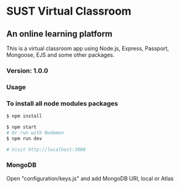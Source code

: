 # SUST Virtual Classroom
## An online learning platform

This is a virtual classroom app using Node.js, Express, Passport, Mongoose, EJS and some other packages.

### Version: 1.0.0

### Usage

### To install all node modules packages
```sh
$ npm install
```

```sh
$ npm start
# Or run with Nodemon
$ npm run dev

# Visit http://localhost:3000
```

### MongoDB

Open "configuration/keys.js" and add MongoDB URI, local or Atlas
